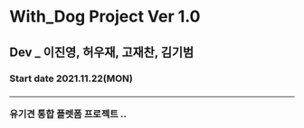 # With_Dog Project Ver 1.0 
## Dev _ 이진영, 허우재, 고재찬, 김기범 
<h3> Start date 2021.11.22(MON)<h3>
<hr>
유기견 통합 플렛폼 프로젝트
..
